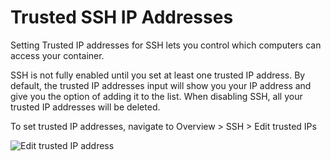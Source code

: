 # Trusted SSH IP Addresses

Setting Trusted IP addresses for SSH lets you control which computers can access your container.

SSH is not fully enabled until you set at least one trusted IP address. By default, the trusted IP addresses
input will show you your IP address and give you the option of adding it to the list. 
When disabling SSH, all your trusted IP addresses will be deleted.

To set trusted IP addresses, navigate to Overview > SSH > Edit trusted IPs

<img class="img-fluid img-enlargable" src="/assets/ssh-trusted-ips.png" alt="Edit trusted IP address">


